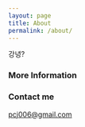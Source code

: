 ```yaml
---
layout: page
title: About
permalink: /about/
---
```


강녕?

### More Information


### Contact me

[pcj006@gmail.com](mailto:pcj006@gmail.com)
